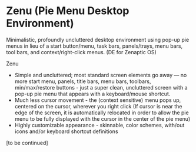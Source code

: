 # Zenu (Pie Menu Desktop Environment)
Minimalistic, profoundly uncluttered desktop environment using pop-up pie menus in lieu of a start button/menu, task bars, panels/trays, menu bars, tool bars, and context/right-click menus. (DE for Zenaptic OS)

Zenu
* Simple and uncluttered; most standard screen elements go away — no more start menu, panels, title bars, menu bars, toolbars, min/max/restore buttons - just a super clean, uncluttered screen with a pop-up pie menu that appears with a keyboard/mouse shortcut.
* Much less cursor movement - the (context sensitive) menu pops up, centered on the cursor, wherever you right click (If cursor is near the edge of the screen, it is automatically relocated in order to allow the pie menu to be fully displayed with the cursor in the center of the pie menu)
* Highly customizable appearance - skinnable, color schemes, with/out icons and/or keyboard shortcut definitions

[to be continued]
